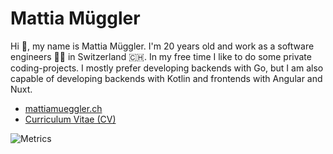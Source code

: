 # Mattia Müggler

Hi 👋, my name is Mattia Müggler. I'm 20 years old and work as a software engineers 👨‍💻 in Switzerland 🇨🇭. In my free time I like to do some private coding-projects. I mostly prefer developing backends with Go, but I am also capable of developing backends with Kotlin and frontends with Angular and Nuxt.

- [mattiamueggler.ch](https://mattiamueggler.ch)
- [Curriculum Vitae (CV)](https://cv.mattiamueggler.ch)

![Metrics](https://metrics.lecoq.io/m-mattia-m?template=classic&support=1&languages=1&isocalendar=1&base=header%2C%20activity%2C%20community%2C%20repositories%2C%20metadata&base.indepth=false&base.hireable=false&base.skip=false&isocalendar=false&isocalendar.duration=half-year&languages=false&languages.skipped=NoVe&languages.limit=5&languages.threshold=0%25&languages.other=true&languages.colors=github&languages.sections=most-used&languages.indepth=false&languages.analysis.timeout=15&languages.analysis.timeout.repositories=7.5&languages.categories=markup%2C%20programming&languages.recent.categories=markup%2C%20programming&languages.recent.load=300&languages.recent.days=14&support=false&config.timezone=Europe%2FZurich)

